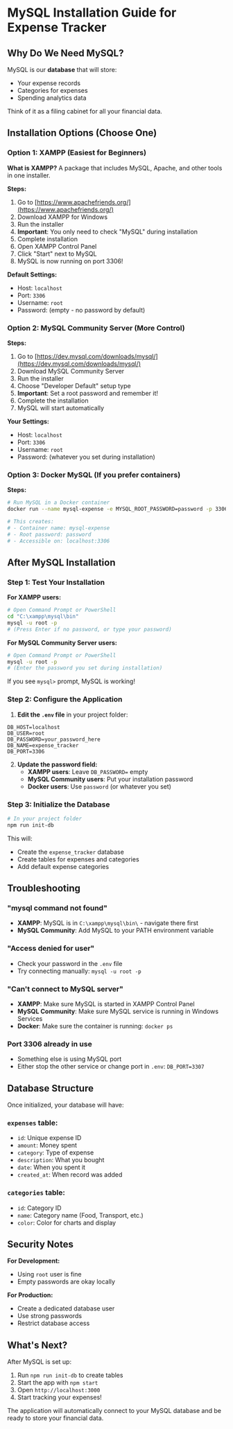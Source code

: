 # MySQL Installation Guide for Expense Tracker

## Why Do We Need MySQL?

MySQL is our **database** that will store:
- Your expense records
- Categories for expenses  
- Spending analytics data

Think of it as a filing cabinet for all your financial data.

## Installation Options (Choose One)

### Option 1: XAMPP (Easiest for Beginners)

**What is XAMPP?** A package that includes MySQL, Apache, and other tools in one installer.

**Steps:**
1. Go to [https://www.apachefriends.org/](https://www.apachefriends.org/)
2. Download XAMPP for Windows
3. Run the installer
4. **Important**: You only need to check "MySQL" during installation
5. Complete installation
6. Open XAMPP Control Panel
7. Click "Start" next to MySQL
8. MySQL is now running on port 3306!

**Default Settings:**
- Host: `localhost`
- Port: `3306` 
- Username: `root`
- Password: (empty - no password by default)

### Option 2: MySQL Community Server (More Control)

**Steps:**
1. Go to [https://dev.mysql.com/downloads/mysql/](https://dev.mysql.com/downloads/mysql/)
2. Download MySQL Community Server
3. Run the installer
4. Choose "Developer Default" setup type
5. **Important**: Set a root password and remember it!
6. Complete the installation
7. MySQL will start automatically

**Your Settings:**
- Host: `localhost`
- Port: `3306`
- Username: `root` 
- Password: (whatever you set during installation)

### Option 3: Docker MySQL (If you prefer containers)

**Steps:**
```bash
# Run MySQL in a Docker container
docker run --name mysql-expense -e MYSQL_ROOT_PASSWORD=password -p 3306:3306 -d mysql:8.0

# This creates:
# - Container name: mysql-expense
# - Root password: password
# - Accessible on: localhost:3306
```

## After MySQL Installation

### Step 1: Test Your Installation

**For XAMPP users:**
```bash
# Open Command Prompt or PowerShell
cd "C:\xampp\mysql\bin"
mysql -u root -p
# (Press Enter if no password, or type your password)
```

**For MySQL Community Server users:**
```bash
# Open Command Prompt or PowerShell  
mysql -u root -p
# (Enter the password you set during installation)
```

If you see `mysql>` prompt, MySQL is working!

### Step 2: Configure the Application

1. **Edit the `.env` file** in your project folder:
```
DB_HOST=localhost
DB_USER=root
DB_PASSWORD=your_password_here
DB_NAME=expense_tracker
DB_PORT=3306
```

2. **Update the password field:**
   - **XAMPP users**: Leave `DB_PASSWORD=` empty
   - **MySQL Community users**: Put your installation password
   - **Docker users**: Use `password` (or whatever you set)

### Step 3: Initialize the Database

```bash
# In your project folder
npm run init-db
```

This will:
- Create the `expense_tracker` database
- Create tables for expenses and categories
- Add default expense categories

## Troubleshooting

### "mysql command not found"
- **XAMPP**: MySQL is in `C:\xampp\mysql\bin\` - navigate there first
- **MySQL Community**: Add MySQL to your PATH environment variable

### "Access denied for user"
- Check your password in the `.env` file
- Try connecting manually: `mysql -u root -p`

### "Can't connect to MySQL server"
- **XAMPP**: Make sure MySQL is started in XAMPP Control Panel
- **MySQL Community**: Make sure MySQL service is running in Windows Services
- **Docker**: Make sure the container is running: `docker ps`

### Port 3306 already in use
- Something else is using MySQL port
- Either stop the other service or change port in `.env`: `DB_PORT=3307`

## Database Structure

Once initialized, your database will have:

### `expenses` table:
- `id`: Unique expense ID
- `amount`: Money spent
- `category`: Type of expense
- `description`: What you bought
- `date`: When you spent it
- `created_at`: When record was added

### `categories` table:
- `id`: Category ID
- `name`: Category name (Food, Transport, etc.)
- `color`: Color for charts and display

## Security Notes

**For Development:**
- Using `root` user is fine
- Empty passwords are okay locally

**For Production:**
- Create a dedicated database user
- Use strong passwords
- Restrict database access

## What's Next?

After MySQL is set up:
1. Run `npm run init-db` to create tables
2. Start the app with `npm start`
3. Open `http://localhost:3000`
4. Start tracking your expenses!

The application will automatically connect to your MySQL database and be ready to store your financial data.
